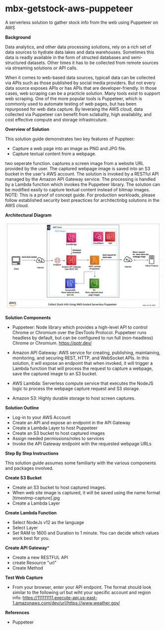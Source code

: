 # mbx-getstock-aws-puppeteer
A serverless solution to gather stock info from the web using Puppeteer on AWS


**Background**

Data analytics, and other data processing solutions, rely on a rich set of data sources to hydrate data lakes and data warehouses. Sometimes this data is readly available in the form of structed databases and semi-structured datasets. Other times it has to be collected from remote sources via streaming solutions or API calls. 

When it comes to web-based data sources, typicall data can be collected via APIs such as those published by social media providers. But not every data source exposes APIs or has APIs that are developer-friendly. In those cases, web scraping can be a practicle solution. Many tools exist to support web scraping. One of the more popular tools is Puppeteer, which is commonly used to automate testing of web pages, but has been repurposed for web data capture. By leveraing the AWS cloud, data collected via Puppeteer can benefit from sclabality, high availablity, and cost effective compute and storage infrastrcuture. 

**Overview of Solution**

This solution guide demonstrates two key features of Puppteer: 

* Capture a web page into an image as PNG and JPG file.
* Capture textual content from a webpage.  

two seperate function. captures a screen image from a website URL provided by the user. The captured webpage image is saved into an S3 bucket in the user's AWS account.  The solution is invoked by a RESTful API managed by the Amazon API Gateway service. The processing is handled by a Lambda function which invokes the Puppeteer library. The solution can be modified easily to capture textual content instead of bitmap images. NOTE: This is a proof of concept guide. For production workloads, please follow established security best preactices for architectinbg solutions in the AWS cloud. 

**Architectural Diagram**

![serverless puppeteer](./mbx-aws-lambda-puppeteer.jpg)

**Solution Components**

* Puppeteer: Node library which provides a high-level API to control Chrome or Chromium over the DevTools Protocol. Puppeteer runs headless by default, but can be configured to run full (non-headless) Chrome or Chromium. https://pptr.dev/

* Amazon API Gateway: AWS service for creating, publishing, maintaining, monitoring, and securing REST, HTTP, and WebSocket APIs. In this solution, it will expose an endpoint that when invoked, it will trigger a Lambda function that will process the request to capture a webpage, save the captured image to an S3 bucket. 

* AWS Lambda: Serverless compute service that executes the NodeJS logic to process the webpage capture request and S3 storage. 

* Amazon S3: Highly durable storage to host screen captures. 

**Solution Outline**

* Log-in to your AWS Account
* Create an API and expose an endpoint in the API Gateway
* Create a Lambda Layer to host Puppeteer
* Create an S3 bucket to host captured images
* Assign needed permissions/roles to services
* Invoke the API Gateway endpoint with the requested webpage URLs

**Step By Step Instructions**

This solution guide assumes some familiarty with the various components and packages involved. 

**Create S3 Bucket**
* Create an S3 bucket to host captured images. 
* When web site image is captured, it will be saved using the name format [timestmp-capture].jpg
* Create a Lambda Layer

**Create Lambda Function**
* Select NodeJs v12 as the language
* Select Layer 
* Set RAM to 1600 and Duration to 1 minute. You can decide which values work best for you. 

**Create API Gateway***
* Create a new RESTFUL API
* create Resource "url"
* Create Method

**Test Web Capture**
* From your browser, enter your API endpoint. The format should look similar to the following url but wiht your specific account and region info: https://111111111.execute-api.us-east-1.amazonaws.com/dev/url/https://www.weather.gov/

**References**
* Puppeteer

